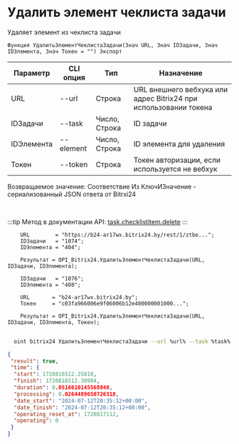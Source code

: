 ﻿---
sidebar_position: 3
---

# Удалить элемент чеклиста задачи
 Удаляет элемент из чеклиста задачи



`Функция УдалитьЭлементЧеклистаЗадачи(Знач URL, Знач IDЗадачи, Знач IDЭлемента, Знач Токен = "") Экспорт`

  | Параметр | CLI опция | Тип | Назначение |
  |-|-|-|-|
  | URL | --url | Строка | URL внешнего вебхука или адрес Bitrix24 при использовании токена |
  | IDЗадачи | --task | Число, Строка | ID задачи |
  | IDЭлемента | --element | Число, Строка | ID элемента для удаления |
  | Токен | --token | Строка | Токен авторизации, если используется не вебхук |

  
  Возвращаемое значение:   Соответствие Из КлючИЗначение - сериализованный JSON ответа от Bitrxi24

<br/>

:::tip
Метод в документации API: [task.checklistitem.delete](https://dev.1c-bitrix.ru/rest_help/tasks/task/checklistitem/delete.php)
:::
<br/>


```bsl title="Пример кода"
    URL        = "https://b24-ar17wx.bitrix24.by/rest/1/ztbe...";
    IDЗадачи   = "1074";
    IDЭлемента = "404";

    Результат = OPI_Bitrix24.УдалитьЭлементЧеклистаЗадачи(URL, IDЗадачи, IDЭлемента);

    IDЗадачи   = "1076";
    IDЭлемента = "408";

    URL       = "b24-ar17wx.bitrix24.by";
    Токен     = "c03fa966006e9f06006b12e400000001000...";

    Результат = OPI_Bitrix24.УдалитьЭлементЧеклистаЗадачи(URL, IDЗадачи, IDЭлемента, Токен);
```



```sh title="Пример команды CLI"
    
  oint bitrix24 УдалитьЭлементЧеклистаЗадачи --url %url% --task %task% --element %element% --token %token%

```

```json title="Результат"
{
 "result": true,
 "time": {
  "start": 1720816512.25818,
  "finish": 1720816512.30984,
  "duration": 0.0516610145568848,
  "processing": 0.0264489650726318,
  "date_start": "2024-07-12T20:35:12+00:00",
  "date_finish": "2024-07-12T20:35:12+00:00",
  "operating_reset_at": 1720817112,
  "operating": 0
 }
}
```

